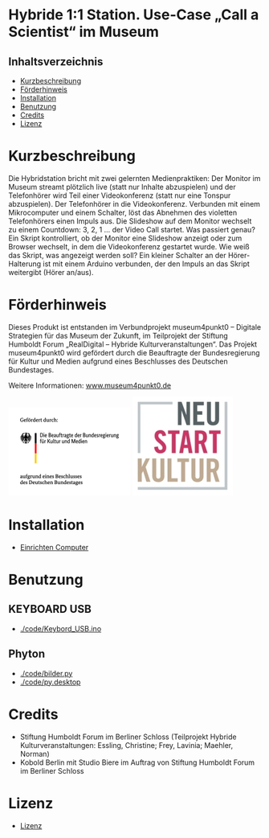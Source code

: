 # Hybride 1:1 Station. Use-Case „Call a Scientist“ im Museum

## Inhaltsverzeichnis
* [Kurzbeschreibung](#Kurzbeschreibung) 
* [Förderhinweis](#Förderhinweis)
* [Installation](#Installation)
* [Benutzung](#Benutzung)
* [Credits](#Credits)
* [Lizenz](#Lizenz)
 
 
# Kurzbeschreibung
Die Hybridstation bricht mit zwei gelernten Medienpraktiken: 
Der Monitor im Museum streamt plötzlich live (statt nur Inhalte abzuspielen) und der Telefonhörer wird Teil einer Videokonferenz (statt nur eine Tonspur abzuspielen). Der Telefonhörer in die Videokonferenz. Verbunden mit einem Mikrocomputer und einem Schalter, löst das Abnehmen des violetten Telefonhörers einen Impuls aus. Die Slideshow auf dem Monitor wechselt zu einem Countdown: 3, 2, 1 … der Video Call startet. Was passiert genau?  Ein Skript kontrolliert, ob der Monitor eine Slideshow anzeigt oder zum Browser wechselt, in dem die Videokonferenz gestartet wurde. Wie weiß das Skript, was angezeigt werden soll? Ein kleiner Schalter an der Hörer-Halterung ist mit einem Arduino verbunden, der den Impuls an das Skript weitergibt (Hörer an/aus).
 
# Förderhinweis
Dieses Produkt ist entstanden im Verbundprojekt museum4punkt0 – Digitale Strategien für das Museum der Zukunft, im Teilprojekt der Stiftung Humboldt Forum „RealDigital – Hybride Kulturveranstaltungen“. 
Das Projekt museum4punkt0 wird gefördert durch die Beauftragte der Bundesregierung für Kultur und Medien aufgrund eines Beschlusses des Deutschen Bundestages. 

Weitere Informationen: www.museum4punkt0.de

![alt text](https://github.com/museum4punkt0/media_storage/blob/2c46af6cb625a2560f39b01ecb8c4c360733811c/BKM_Fz_2017_Web_de.gif) ![alt text](https://github.com/museum4punkt0/media_storage/blob/e87f37973c3d91e2762d74d51bed81de5026e06e/BKM_Neustart_Kultur_Wortmarke_pos_RGB_RZ_web.jpg)


# Installation
- [Einrichten Computer](./img/Einrichten_Computer_Bildwechsel.pdf)

# Benutzung

## KEYBOARD USB
- [./code/Keybord_USB.ino](./code/Keybord_USB.ino)

## Phyton 
- [./code/bilder.py](./code/bilder.py)
- [./code/py.desktop](./code/py.desktop)

# Credits
- Stiftung Humboldt Forum im Berliner Schloss (Teilprojekt Hybride Kulturveranstaltungen: Essling, Christine; Frey, Lavinia; Maehler, Norman)
- Kobold Berlin mit Studio Biere im Auftrag von Stiftung Humboldt Forum im Berliner Schloss

# Lizenz
- [Lizenz](./LICENSE)
